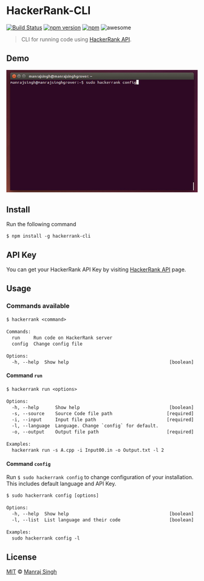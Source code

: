 # HackerRank-CLI
[![Build Status](https://travis-ci.org/ManrajGrover/HackerRank-CLI.svg?branch=master)](https://travis-ci.org/ManrajGrover/HackerRank-CLI) [![npm version](https://badge.fury.io/js/hackerrank-cli.svg)](https://www.npmjs.com/package/hackerrank-cli) [![npm](https://img.shields.io/npm/dt/hackerrank-cli.svg)](https://www.npmjs.com/package/hackerrank-cli) ![awesome](https://img.shields.io/badge/awesome-yes-green.svg)
> CLI for running code using [HackerRank API](https://www.hackerrank.com/api).

## Demo

![Demo](https://raw.githubusercontent.com/ManrajGrover/HackerRank-CLI/master/Assets/how-it-works.gif)

## Install

Run the following command

```
$ npm install -g hackerrank-cli
```

## API Key

You can get your HackerRank API Key by visiting [HackerRank API](https://www.hackerrank.com/api) page.

## Usage

### Commands available

```
$ hackerrank <command>

Commands:
  run     Run code on HackerRank server
  config  Change config file

Options:
  -h, --help  Show help                                     [boolean]
```


#### Command `run`

```
$ hackerrank run <options>

Options:
  -h, --help      Show help                                 [boolean]
  -s, --source    Source Code file path                    [required]
  -i, --input     Input file path                          [required]
  -l, --language  Language. Change `config` for default.
  -o, --output    Output file path                         [required]

Examples:
  hackerrank run -s A.cpp -i Input00.in -o Output.txt -l 2
```


#### Command `config`
Run `$ sudo hackerrank config` to change configuration of your installation. This includes default language and API Key.

```
$ sudo hackerrank config [options]

Options:
  -h, --help  Show help                                     [boolean]
  -l, --list  List language and their code                  [boolean]

Examples:
  sudo hackerrank config -l
```

## License

[MIT](https://github.com/ManrajGrover/HackerRank-CLI/blob/master/LICENSE) © [Manraj Singh](https://github.com/ManrajGrover)
